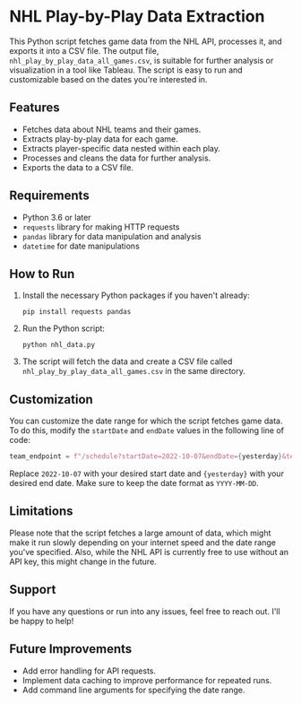 # NHL Play-by-Play Data Extraction

This Python script fetches game data from the NHL API, processes it, and exports it into a CSV file. The output file, `nhl_play_by_play_data_all_games.csv`, is suitable for further analysis or visualization in a tool like Tableau. The script is easy to run and customizable based on the dates you're interested in.

## Features

- Fetches data about NHL teams and their games.
- Extracts play-by-play data for each game.
- Extracts player-specific data nested within each play.
- Processes and cleans the data for further analysis.
- Exports the data to a CSV file.

## Requirements

- Python 3.6 or later
- `requests` library for making HTTP requests
- `pandas` library for data manipulation and analysis
- `datetime` for date manipulations

## How to Run

1. Install the necessary Python packages if you haven't already:

   ```
   pip install requests pandas
   ```

2. Run the Python script:

   ```
   python nhl_data.py
   ```

3. The script will fetch the data and create a CSV file called `nhl_play_by_play_data_all_games.csv` in the same directory.

## Customization

You can customize the date range for which the script fetches game data. To do this, modify the `startDate` and `endDate` values in the following line of code:

```python
team_endpoint = f"/schedule?startDate=2022-10-07&endDate={yesterday}&teamId={team_id}"
```

Replace `2022-10-07` with your desired start date and `{yesterday}` with your desired end date. Make sure to keep the date format as `YYYY-MM-DD`.

## Limitations

Please note that the script fetches a large amount of data, which might make it run slowly depending on your internet speed and the date range you've specified. Also, while the NHL API is currently free to use without an API key, this might change in the future.

## Support

If you have any questions or run into any issues, feel free to reach out. I'll be happy to help!

## Future Improvements

- Add error handling for API requests.
- Implement data caching to improve performance for repeated runs.
- Add command line arguments for specifying the date range.
